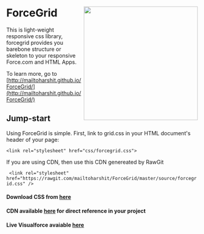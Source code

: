 # ForceGrid [<img src="http://i.imgur.com/jKD03RV.png?1" align="right" width="300">](http://mailtoharshit.github.io/ForceGrid/)
This is light-weight responsive css library, forcegrid provides you barebone structure or skeleton to your responsive Force.com and HTML Apps. 

To learn more, go to [http://mailtoharshit.github.io/ForceGrid/](http://mailtoharshit.github.io/ForceGrid/) 

## Jump-start 

Using ForceGrid is simple. First, link to grid.css in your HTML document's header of your page:

```<link rel="stylesheet" href="css/forcegrid.css">```

If you are using CDN, then use this CDN genereated by RawGit

``` <link rel="stylesheet" href="https://rawgit.com/mailtoharshit/ForceGrid/master/source/forcegrid.css" />```

#### Download CSS from [here](https://github.com/mailtoharshit/ForceGrid/blob/master/source/forcegrid.css) 

#### CDN available [here](https://cdn.rawgit.com/mailtoharshit/ForceGrid/master/source/forcegrid.css) for direct reference in your project

#### Live Visualforce avaiable [here](https://material-dev-ed--oyecode.na31.visual.force.com/apex/demoforcegrid?core.apexpages.devmode.url=1)
